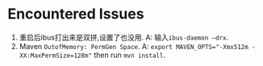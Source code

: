 # Encountered Issues
1. 重启后ibus打出来是双拼,设置了也没用.
A: 输入`ibus-daemon –drx`.
2. Maven `OutofMemory: PermGen Space`.
A: `export MAVEN_OPTS="-Xmx512m -XX:MaxPermSize=128m"` then run `mvn install`.
